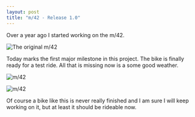 ```yaml
---
layout: post
title: "m/42 - Release 1.0"
---
```


Over a year ago I started working on the m/42.

![The original m/42](/assets/images/m42/v1/original.jpg)

Today marks the first major milestone in this project. The bike is finally ready for a test ride. All that is missing now is a some good weather.

![m/42](/assets/images/m42/v1/1.jpg)

![m/42](/assets/images/m42/v1/2.jpg)

Of course a bike like this is never really finished and I am sure I will keep working on it, but at least it should be rideable now.
